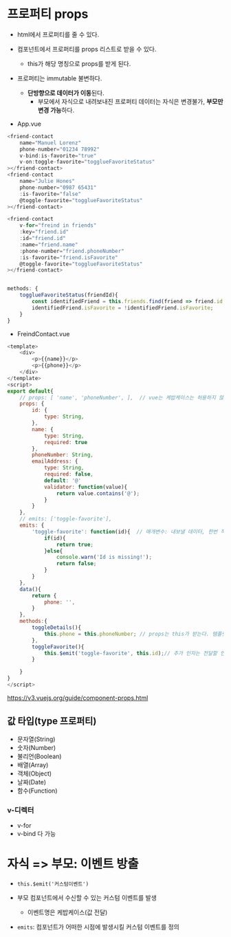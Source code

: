 # 프로퍼티 props
- html에서 프로퍼티를 줄 수 있다.
- 컴포넌트에서 프로퍼티를 props 리스트로 받을 수 있다.
    - this가 해당 명칭으로 props를 받게 된다.
- 프로퍼티는 immutable 불변하다.
    - **단방향으로 데이터가 이동**된다. 
        - 부모에서 자식으로 내려보내진 프로퍼티 데이터는 자식은 변경불가, **부모만 변경 가능**하다.

- App.vue
```js
<friend-contact
    name="Manuel Lorenz"
    phone-number="01234 78992"
    v-bind:is-favorite="true"
    v-on:toggle-favorite="togglueFavoriteStatus"
></friend-contact>
<friend-contact
    name="Julie Hones"
    phone-number="0987 65431"
    :is-favorite="false"
    @toggle-favorite="togglueFavoriteStatus"
></friend-contact>

<friend-contact
    v-for="freind in friends"
    :key="friend.id"
    :id="friend.id"
    :name="friend.name"
    :phone-number="friend.phoneNumber"
    :is-favorite="friend.isFavorite"
    @toggle-favorite="togglueFavoriteStatus"
></friend-contact>


methods: {
    togglueFavoriteStatus(friendId){
        const identifiedFriend = this.friends.find(friend => friend.id === friendId);
        identifiedFriend.isFavorite = !identifiedFriend.isFavorite;
    }
}
```

- FreindContact.vue
```js
<template>
    <div>
        <p>{{name}}</p>
        <p>{{phone}}</p>
    </div>
</template>
<script>
export default{
    // props: [ 'name', 'phoneNumber', ],  // vue는 케밥케이스는 허용하지 않는 syntax이므로, 적절하게 카멜케이스로 변경해준다. html에서는 케밥케이스를 써야 한다.
    props: {
        id: {
            type: String,
        },
        name: {
            type: String,
            required: true
        },
        phoneNumber: String,
        emailAddress: {
            type: String,
            required: false,
            default: '@'
            validator: function(value){
                return value.contains('@');
            }
        }
    },
    // emits: ['toggle-favorite'],
    emits: {
        'toggle-favorite': function(id){  // 매개변수: 내보낼 데이터, 한번 작업해주는 함수
            if(id){
                return true;
            }else{
                console.warn('Id is missing!');
                return false;
            }
        }
    },
    data(){
        return {
            phone: '',
        }
    },
    methods:{
        toggleDetails(){
            this.phone = this.phoneNumber; // props는 this가 받는다. 템플릿에서도 사용 가능하다.
        },
        toggleFavorite(){
            this.$emit('toggle-favorite', this.id);// 추가 인자는 전달할 인자
        }

    }
}
</script>
```
<https://v3.vuejs.org/guide/component-props.html>

## 값 타입(type  프로퍼티)
- 문자열(String)
- 숫자(Number)
- 불리언(Boolean)
- 배열(Array)
- 객체(Object)
- 날짜(Date)
- 함수(Function)

### v-디렉터 
- v-for
- v-bind 다 가능


# 자식 => 부모: 이벤트 방출

- `this.$emit('커스텀이벤트')`
- 부모 컴포넌트에서 수신할 수 있는 커스텀 이벤트를 발생
    - 이벤트명은 케밥케이스(값 전달)


- `emits`: 컴포넌트가 어떠한 시점에 발생시킬 커스텀 이벤트를 정의
